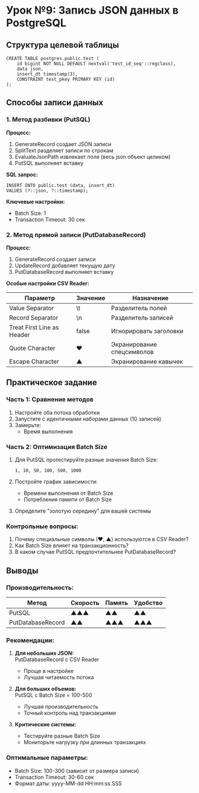 # Урок №9: Запись JSON данных в PostgreSQL

## Структура целевой таблицы
```
CREATE TABLE postgres.public.test (
    id bigint NOT NULL DEFAULT nextval('test_id_seq'::regclass),
    data json,
    insert_dt timestamp(3),
    CONSTRAINT test_pkey PRIMARY KEY (id)
);
```

## Способы записи данных

### 1. Метод разбивки (PutSQL)

__Процесс:__
1. GenerateRecord создает JSON записи
2. SplitText разделяет записи по строкам
3. EvaluateJsonPath извлекает поля (весь json объект целиком)
4. PutSQL выполняет вставку

__SQL запрос:__
```
INSERT INTO public.test (data, insert_dt) 
VALUES (?::json, ?::timestamp);
```

__Ключевые настройки:__
- Batch Size: 1 
- Transaction Timeout: 30 сек

### 2. Метод прямой записи (PutDatabaseRecord)

__Процесс:__
1. GenerateRecord создает записи
2. UpdateRecord добавляет текущую дату
3. PutDatabaseRecord выполняет вставку

__Особые настройки CSV Reader:__

| Параметр                      | Значение  | Назначение                          |
|-------------------------------|-----------|-------------------------------------|
| Value Separator               | \t        | Разделитель полей                   |
| Record Separator              | \n        | Разделитель записей                 |
| Treat First Line as Header    | false     | Игнорировать заголовки              |
| Quote Character               | ♥         | Экранирование спецсимволов          |
| Escape Character              | ▲         | Экранирование кавычек               |

## Практическое задание

### Часть 1: Сравнение методов
1. Настройте оба потока обработки
2. Запустите с идентичными наборами данных (10 записей)
3. Замерьте:
   - Время выполнения

### Часть 2: Оптимизация Batch Size
1. Для PutSQL протестируйте разные значения Batch Size:
   ```
   1, 10, 50, 100, 500, 1000
   ```
2. Постройте график зависимости:
   - Времени выполнения от Batch Size
   - Потребления памяти от Batch Size

3. Определите "золотую середину" для вашей системы

### Контрольные вопросы:
1. Почему специальные символы (♥, ▲) используются в CSV Reader?
2. Как Batch Size влияет на транзакционность?
3. В каком случае PutSQL предпочтительнее PutDatabaseRecord?

## Выводы

### Производительность:

| Метод              | Скорость | Память | Удобство |
|--------------------|----------|--------|----------|
| PutSQL             | ▲▲▲      | ▲▲     | ▲▲       |
| PutDatabaseRecord  | ▲▲       | ▲▲▲    | ▲▲▲      |

### Рекомендации:
1. __Для небольших JSON:__  
   PutDatabaseRecord с CSV Reader  
   - Проще в настройке  
   - Лучшая читаемость потока  

2. __Для больших объемов:__  
   PutSQL с Batch Size = 100-500  
   - Лучшая производительность  
   - Точный контроль над транзакциями  

3. __Критические системы:__  
   - Тестируйте разные Batch Size  
   - Мониторьте нагрузку при длинных транзакциях  

### Оптимальные параметры:
- Batch Size: 100-300 (зависит от размера записи)
- Transaction Timeout: 30-60 сек
- Формат даты: yyyy-MM-dd HH:mm:ss.SSS
